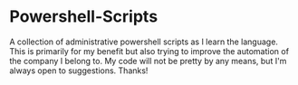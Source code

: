 # Powershell-Scripts
A collection of administrative powershell scripts as I learn the language. This is primarily for my benefit but also trying to improve
the automation of the company I belong to. My code will not be pretty by any means, but I'm always open to suggestions. Thanks!
